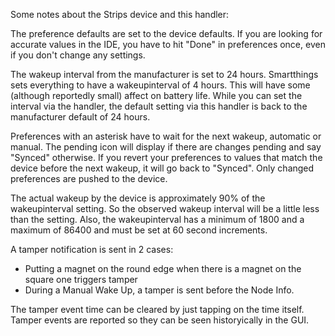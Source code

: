 Some notes about the Strips device and this handler:

The preference defaults are set to the device defaults. If you are looking for accurate values in the IDE, you
have to hit "Done" in preferences once, even if you don't change any settings.

The wakeup interval from the manufacturer is set to 24 hours. Smartthings sets everything to have a wakeupinterval
of 4 hours. This will have some (although reportedly small) affect on battery life. While you can set the interval via
the handler, the default setting via this handler is back to the manufacturer default of 24 hours.

Preferences with an asterisk have to wait for the next wakeup, automatic or manual. The pending icon will display 
if there are changes pending and say "Synced" otherwise. If you revert your preferences to values that match the
device before the next wakeup, it will go back to "Synced". Only changed preferences are pushed to the device.

The actual wakeup by the device is approximately 90% of the wakeupinterval setting. So the observed wakeup interval
will be a little less than the setting. Also, the wakeupinterval has a minimum of 1800 and a maximum of 86400 and 
must be set at 60 second increments. 

A tamper notification is sent in 2 cases:
- Putting a magnet on the round edge when there is a magnet on the square one triggers tamper 
- During a Manual Wake Up, a tamper is sent before the Node Info. 

The tamper event time can be cleared by just tapping on the time itself. Tamper events are reported so they can be 
seen historyically in the GUI.

